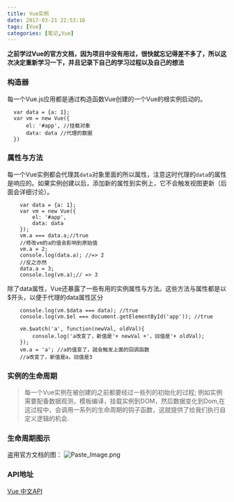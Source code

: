 ```yaml
---
title: Vue实例
date: 2017-03-21 22:53:16
tags: [Vue]
categories: [笔记,Vue]
---
```

**之前学过Vue的官方文档，因为项目中没有用过，很快就忘记得差不多了，所以这次决定重新学习一下，并且记录下自己的学习过程以及自己的想法**

### 构造器

每一个Vue.js应用都是通过构造函数Vue创建的一个Vue的根实例启动的。
```
  var data = {a: 1};
  var vm = new Vue({
      el: '#app', //挂载对象
      data: data //代理的数据
  })
```
<!--more-->
### 属性与方法

每一个Vue实例都会代理其`data`对象里面的所以属性，注意这时代理的`data`的属性是响应的。如果实例创建以后，添加新的属性到实例上，它不会触发视图更新（后面会详细讨论）。
```
    var data = {a: 1};
    var vm = new Vue({
        el: '#app',
        data: data
    });
    vm.a === data.a;//true
    //修改vm的a的值会影响到原始值
    vm.a = 2;
    console.log(data.a); //=> 2
    //反之亦然
    data.a = 3;
    console.log(vm.a);// => 3
```
除了data属性，Vue还暴露了一些有用的实例属性与方法。这些方法与属性都是以$开头，以便于代理的data属性区分
```
    console.log(vm.$data === data); //true
    console.log(vm.$el === document.getElementById('app')); //true

    vm.$watch('a', function(newVal, oldVal){
        console.log('a改变了，新值是'+ newVal +'，旧值是'+ oldVal);
    });
    vm.a = 'a'; //a的值变了，就会触发上面的回调函数
    //a改变了，新值是a，旧值是3
```

### 实例的生命周期
> 每一个Vue实例在被创建的之前都要经过一些列的初始化的过程;
例如实例需要配备数据观测，模板编译，挂载实例到DOM，然后数据变化到Dom,在这过程中，会调用一系列的生命周期的钩子函数，这就提供了给我们执行自定义逻辑的机会.

### 生命周期图示
盗用官方文档的图：
![Paste_Image.png](http://upload-images.jianshu.io/upload_images/4760143-c1d266fca1e6135d.png?imageMogr2/auto-orient/strip%7CimageView2/2/w/1240)

### API地址
[Vue 中文API](https://cn.vuejs.org/v2/guide/instance.html)
